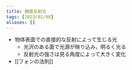 ```yaml
---
title: 鏡面反射光
tags: [2023/02/08]
aliases: []
---
```


- 物体表面での直接的な反射によって生じる光
	- 光沢のある面で光源が映り込み，明るく光る
	- 反射光の強さは見る角度によって大きく変化
- [[フォンの法則]]